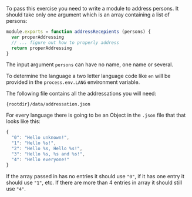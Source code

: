 To pass this exercise you need to write a module to address persons. It should
take only one argument which is an array containing a list of persons:

```javascript
module.exports = function addressRecepients (persons) {
  var properAddressing
  // ... figure out how to properly address
  return properAddressing
}
```

The input argument `persons` can have no name, one name or several.

To determine the language a two letter language code like `en` will be provided
in the `process.env.LANG` environment variable.

The following file contains all the addressations you will need:

    {rootdir}/data/addressation.json

For every language there is going to be an Object in the `.json` file that that
looks like this:

```javascript
{
  "0": "Hello unknown!",
  "1": "Hello %s!",
  "2": "Hello %s, Hello %s!",
  "3": "Hello %s, %s and %s!",
  "4": "Hello everyone!"
}
```

If the array passed in has no entries it should use `"0"`, if it has one entry
it should use `"1"`, etc. If there are more than 4 entries in array it should
still use `"4"`.
